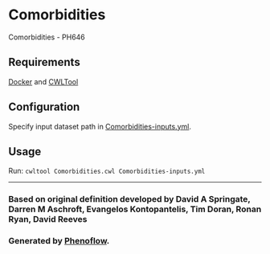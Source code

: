 # Comorbidities

Comorbidities - PH646

## Requirements

[Docker](https://docs.docker.com/install/) and [CWLTool](https://github.com/common-workflow-language/cwltool#install)

## Configuration

Specify input dataset path in [Comorbidities-inputs.yml](Comorbidities-inputs.yml).

## Usage

Run: `cwltool Comorbidities.cwl Comorbidities-inputs.yml`

***

### Based on original definition developed by David A Springate, Darren M Aschroft, Evangelos Kontopantelis, Tim Doran, Ronan Ryan, David Reeves
### Generated by [Phenoflow](https://kclhi.org/phenoflow).
